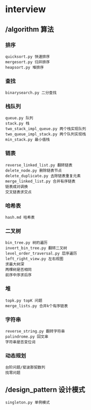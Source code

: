 # interview

## /algorithm 算法

### 排序
    quicksort.py 快速排序
    mergesort.py 归并排序
    heapsort.py 堆排序
    
### 查找
    binarysearch.py 二分查找
    
    
### 栈队列
    queue.py 队列
    stack.py 栈
    two_stack_impl_queue.py 两个栈实现队列
    two_queue_impl_stack.py 两个队列实现栈
    min_stack.py 最小值栈
    
### 链表  
    reverse_linked_list.py 翻转链表
    delete_node.py 删除链表节点
    delete_duplicate.py 去除链表重复元素
    merge_linked_list.py 合并有序链表
    链表成对调换
    交叉链表求交点
    
### 哈希表
    hash.md 哈希表
    
### 二叉树
    bin_tree.py 树的遍历
    invert_bin_tree.py 翻转二叉树
    level_order_traversal.py 层序遍历
    left_right_view.py 左右视图
    求最大树深
    两棵树是否相同
    前序中序求后序
    
### 堆
    topk.py topK 问题
    merge_lists.py 合并k个有序链表
    
### 字符串
    reverse_string.py 翻转字符串
    palindrome.py 回文串
    字符串是否变位词
    
### 动态规划
    台阶问题/斐波那契数列
    找零问题
    
## /design_pattern 设计模式
    singleton.py 单例模式
    


